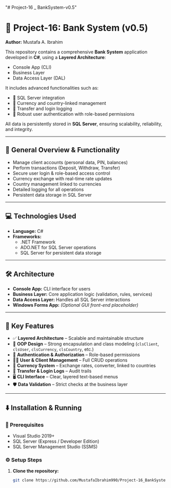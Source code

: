 "# Project-16 _ BankSystem-v0.5" 

# 🏦 Project-16: Bank System (v0.5)

**Author:** Mustafa A. Ibrahim

This repository contains a comprehensive **Bank System** application developed in **C#**, using a **Layered Architecture**:
- Console App (CLI)
- Business Layer
- Data Access Layer (DAL)

It includes advanced functionalities such as:
- 💾 SQL Server integration  
- 💱 Currency and country-linked management  
- 🔁 Transfer and login logging  
- 🔐 Robust user authentication with role-based permissions  

All data is persistently stored in **SQL Server**, ensuring scalability, reliability, and integrity.

---

## 📅 General Overview & Functionality

- Manage client accounts (personal data, PIN, balances)  
- Perform transactions (Deposit, Withdraw, Transfer)  
- Secure user login & role-based access control  
- Currency exchange with real-time rate updates  
- Country management linked to currencies  
- Detailed logging for all operations  
- Persistent data storage in SQL Server

---

## 💻 Technologies Used

- **Language:** C#  
- **Frameworks:**  
  - .NET Framework  
  - ADO.NET for SQL Server operations  
  - SQL Server for persistent data storage  

---

## 🛠️ Architecture

- **Console App:** CLI interface for users  
- **Business Layer:** Core application logic (validation, rules, services)  
- **Data Access Layer:** Handles all SQL Server interactions  
- **Windows Forms App:** *(Optional GUI front-end placeholder)*

---

## 🔧 Key Features

- ✅ **Layered Architecture** – Scalable and maintainable structure  
- 🧱 **OOP Design** – Strong encapsulation and class modeling (`clsClient`, `clsUser`, `clsCurrency`, `clsCountry`, etc.)  
- 🔐 **Authentication & Authorization** – Role-based permissions  
- 🧑‍💼 **User & Client Management** – Full CRUD operations  
- 💱 **Currency System** – Exchange rates, converter, linked to countries  
- 🧾 **Transfer & Login Logs** – Audit trails  
- 🖥️ **CLI Interface** – Clear, layered text-based menus  
- 🛡️ **Data Validation** – Strict checks at the business layer  

---

## ⬇️ Installation & Running

### 🔧 Prerequisites

- Visual Studio 2019+  
- SQL Server (Express / Developer Edition)  
- SQL Server Management Studio (SSMS)

### ⚙️ Setup Steps

1. **Clone the repository:**
   ```bash
   git clone https://github.com/MustafaIbrahim990/Project-16_BankSystem-v0.5.git
